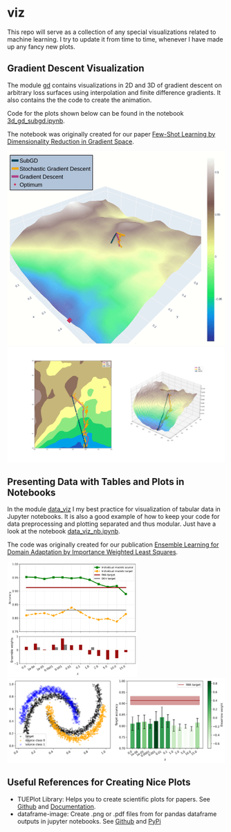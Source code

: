 # viz

This repo will serve as a collection of any special visualizations related to machine learning. I try to update it from time to time, whenever I have made up any fancy new plots.

## Gradient Descent Visualization

The module [gd](gd/) contains visualizations in 2D and 3D of gradient descent on arbitrary loss surfaces using interpolation and finite difference gradients. 
It also contains the the code to create the animation. 

Code for the plots shown below can be found in the notebook [3d_gd_subgd.ipynb](gd/3d_gd_subgd.ipynb).

The notebook was originally created for our paper [Few-Shot Learning by Dimensionality Reduction in Gradient Space](https://arxiv.org/abs/2206.03483).


<img src="res/SubGD.gif" alt="Gradient Descent Plotly 3D" width="600"/> 
<!-- <img src="res/SubGD_SGD_GD_plotly.png" alt="Gradient Descent Plotly 3D" width="600"/>  -->
<img src="res/SubGD_SGD_GD_mpl.png" alt="Gradient Descent Matplotlib 2D/3D" width="600"/> 

## Presenting Data with Tables and Plots in Notebooks

In the module [data_viz](data_viz/) I my best practice for visualization of tabular data in Jupyter notebooks. It is also a good example of how to keep your code for data preprocessing and plotting separated and thus modular. Just have a look at the notebook [data_viz_nb.ipynb](data_viz/data_viz_nb.ipynb).

The code was originally created for our publication [Ensemble Learning for Domain Adaptation by Importance Weighted Least Squares](https://www.ricam.oeaw.ac.at/files/reports/22/rep22-10.pdf).

<img src="res/moons_iwa_accuracy_and_ensemble_weights.png" alt="Accuracy in combination with other information." width="300"/> 
<img src="res/moons_iwa_accuracy.png" alt="Gradient Descent Matplotlib 2D/3D" width="600"/>

## Useful References for Creating Nice Plots

- TUEPlot Library: Helps you to create scientific plots for papers. See [Github](https://github.com/pnkraemer/tueplots) and [Documentation](https://tueplots.readthedocs.io/en/stable/index.html).
- dataframe-image: Create .png or .pdf files from for pandas dataframe outputs in jupyter notebooks. See [Github](https://github.com/dexplo/dataframe_image) and [PyPi](https://pypi.org/project/dataframe-image/)